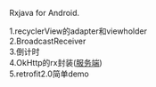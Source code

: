 Rxjava for Android.

1.recyclerView的adapter和viewholder  
2.BroadcastReceiver  
3.倒计时  
4.OkHttp的rx封装([服务端](https://github.com/purple09/server))  
5.retrofit2.0简单demo